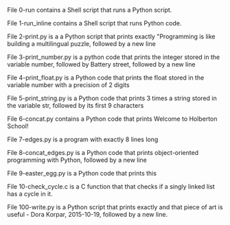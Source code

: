 File 0-run contains a Shell script that runs a Python script.

File 1-run_inline contains a Shell script that runs Python code.

File 2-print.py is a a Python script that prints exactly "Programming is like building a multilingual puzzle, followed by a new line

File 3-print_number.py is a python code that prints the integer stored in the variable number, followed by Battery street, followed by a new line

File 4-print_float.py is a Python code that prints  the float stored in the variable number with a precision of 2 digits

File 5-print_string.py is a Python code that prints 3 times a string stored in the variable str, followed by its first 9 characters

File 6-concat.py contains a Python code that prints Welcome to Holberton School!

File 7-edges.py is a program with exactly 8 lines long

File 8-concat_edges.py is a Python code that prints object-oriented programming with Python, followed by a new line

File 9-easter_egg.py is a Python code that prints this

File 10-check_cycle.c is a C function that that checks if a singly linked list has a cycle in it.

File 100-write.py is a Python script that prints exactly and that piece of art is useful - Dora Korpar, 2015-10-19, followed by a new line.


